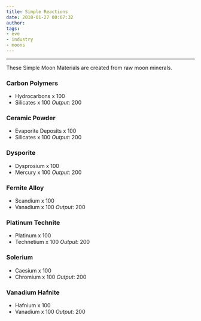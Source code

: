 ```yaml
---
title: Simple Reactions
date: 2018-01-27 00:07:32
author:
tags:
- eve
- industry
- moons
---
```

***

These Simple Moon Materials are created from raw moon minerals.

### Carbon Polymers
- Hydrocarbons x 100
- Silicates x 100
_Output_: 200

### Ceramic Powder
- Evaporite Deposits x 100
- Silicates x 100
_Output_: 200

### Dysporite
- Dysprosium x 100
- Mercury x 100
_Output_: 200

### Fernite Alloy
- Scandium x 100
- Vanadium x 100
_Output_: 200

### Platinum Technite
- Platinum x 100
- Technetium x 100
_Output_: 200

### Solerium
- Caesium x 100
- Chromium x 100
_Output_: 200

### Vanadium Hafnite
- Hafnium x 100
- Vanadium x 100
_Output_: 200